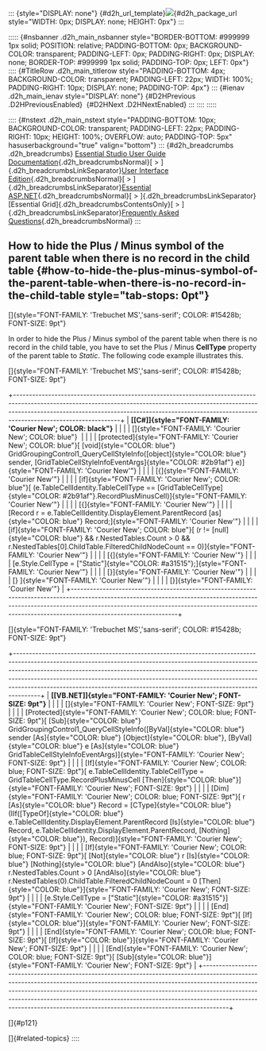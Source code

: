 ::: {style="DISPLAY: none"}
[](ms-xhelp:///?Id=d2h_url_template){#d2h_url_template}![](!package_url!){#d2h_package_url style="WIDTH: 0px; DISPLAY: none; HEIGHT: 0px"}
:::

::::: {#nsbanner .d2h_main_nsbanner style="BORDER-BOTTOM: #999999 1px solid; POSITION: relative; PADDING-BOTTOM: 0px; BACKGROUND-COLOR: transparent; PADDING-LEFT: 0px; PADDING-RIGHT: 0px; DISPLAY: none; BORDER-TOP: #999999 1px solid; PADDING-TOP: 0px; LEFT: 0px"}
:::: {#TitleRow .d2h_main_titlerow style="PADDING-BOTTOM: 4px; BACKGROUND-COLOR: transparent; PADDING-LEFT: 22px; WIDTH: 100%; PADDING-RIGHT: 10px; DISPLAY: none; PADDING-TOP: 4px"}
::: {#ienav .d2h_main_ienav style="DISPLAY: none"}
[](ms-xhelp:///?Id=17fa7859-5cb9-4136-af0a-fa1ff0c8b875){#D2HPrevious .D2HPreviousEnabled}  [](ms-xhelp:///?Id=b3ade744-dd1b-41f8-8c99-ec2c5a8a9d9c){#D2HNext .D2HNextEnabled}
:::
::::
:::::

:::: {#nstext .d2h_main_nstext style="PADDING-BOTTOM: 10px; BACKGROUND-COLOR: transparent; PADDING-LEFT: 22px; PADDING-RIGHT: 10px; HEIGHT: 100%; OVERFLOW: auto; PADDING-TOP: 5px" hasuserbackground="true" valign="bottom"}
::: {#d2h_breadcrumbs .d2h_breadcrumbs}
[Essential Studio User Guide Documentation](ms-xhelp:///?Id=12457748-09e3-4d74-a240-8e049cedf030){.d2h_breadcrumbsNormal}[ \> ]{.d2h_breadcrumbsLinkSeparator}[User Interface Edition](ms-xhelp:///?Id=c29296b7-531c-413b-a0ec-488ca1f7f669){.d2h_breadcrumbsNormal}[ \> ]{.d2h_breadcrumbsLinkSeparator}[Essential ASP.NET](ms-xhelp:///?Id=25c35330-c127-4dad-9a92-ed79dc7261a6){.d2h_breadcrumbsNormal}[ \> ]{.d2h_breadcrumbsLinkSeparator}[Essential Grid]{.d2h_breadcrumbsContentsOnly}[ \> ]{.d2h_breadcrumbsLinkSeparator}[Frequently Asked Questions](ms-xhelp:///?Id=441600f8-d90f-4620-8409-37c4381209d8){.d2h_breadcrumbsNormal}
:::

## How to hide the Plus / Minus symbol of the parent table when there is no record in the child table {#how-to-hide-the-plus-minus-symbol-of-the-parent-table-when-there-is-no-record-in-the-child-table style="tab-stops: 0pt"}

[]{style="FONT-FAMILY: 'Trebuchet MS','sans-serif'; COLOR: #15428b; FONT-SIZE: 9pt"} 

In order to hide the Plus / Minus symbol of the parent table when there is no record in the child table, you have to set the Plus / Minus **CellType** property of the parent table to *Static*. The following code example illustrates this.

[]{style="FONT-FAMILY: 'Trebuchet MS','sans-serif'; COLOR: #15428b; FONT-SIZE: 9pt"} 

+---------------------------------------------------------------------------------------------------------------------------------------------------------------------------------------------------------------------------------------------------------------------------+
| **[\[C#\]]{style="FONT-FAMILY: 'Courier New'; COLOR: black"}**                                                                                                                                                                                                            |
|                                                                                                                                                                                                                                                                           |
| []{style="FONT-FAMILY: 'Courier New'; COLOR: blue"}                                                                                                                                                                                                                       |
|                                                                                                                                                                                                                                                                           |
| [protected]{style="FONT-FAMILY: 'Courier New'; COLOR: blue"}[ [void]{style="COLOR: blue"} GridGroupingControl1_QueryCellStyleInfo([object]{style="COLOR: blue"} sender, [GridTableCellStyleInfoEventArgs]{style="COLOR: #2b91af"} e)]{style="FONT-FAMILY: 'Courier New'"} |
|                                                                                                                                                                                                                                                                           |
| [{]{style="FONT-FAMILY: 'Courier New'"}                                                                                                                                                                                                                                   |
|                                                                                                                                                                                                                                                                           |
| [if]{style="FONT-FAMILY: 'Courier New'; COLOR: blue"}[ (e.TableCellIdentity.TableCellType == [GridTableCellType]{style="COLOR: #2b91af"}.RecordPlusMinusCell)]{style="FONT-FAMILY: 'Courier New'"}                                                                        |
|                                                                                                                                                                                                                                                                           |
| [{]{style="FONT-FAMILY: 'Courier New'"}                                                                                                                                                                                                                                   |
|                                                                                                                                                                                                                                                                           |
| [Record r = e.TableCellIdentity.DisplayElement.ParentRecord [as]{style="COLOR: blue"} Record;]{style="FONT-FAMILY: 'Courier New'"}                                                                                                                                        |
|                                                                                                                                                                                                                                                                           |
| [if]{style="FONT-FAMILY: 'Courier New'; COLOR: blue"}[ (r != [null]{style="COLOR: blue"} && r.NestedTables.Count \> 0 && r.NestedTables\[0\].ChildTable.FilteredChildNodeCount == 0)]{style="FONT-FAMILY: 'Courier New'"}                                                 |
|                                                                                                                                                                                                                                                                           |
| [{]{style="FONT-FAMILY: 'Courier New'"}                                                                                                                                                                                                                                   |
|                                                                                                                                                                                                                                                                           |
| [e.Style.CellType = [\"Static\"]{style="COLOR: #a31515"};]{style="FONT-FAMILY: 'Courier New'"}                                                                                                                                                                            |
|                                                                                                                                                                                                                                                                           |
| [}]{style="FONT-FAMILY: 'Courier New'"}                                                                                                                                                                                                                                   |
|                                                                                                                                                                                                                                                                           |
| [} ]{style="FONT-FAMILY: 'Courier New'"}                                                                                                                                                                                                                                  |
|                                                                                                                                                                                                                                                                           |
| [}]{style="FONT-FAMILY: 'Courier New'"}                                                                                                                                                                                                                                   |
+---------------------------------------------------------------------------------------------------------------------------------------------------------------------------------------------------------------------------------------------------------------------------+

[]{style="FONT-FAMILY: 'Trebuchet MS','sans-serif'; COLOR: #15428b; FONT-SIZE: 9pt"} 

+--------------------------------------------------------------------------------------------------------------------------------------------------------------------------------------------------------------------------------------------------------------------------------------------------------------------------------------------------------------------------------------------------------------+
| **[\[VB.NET\]]{style="FONT-FAMILY: 'Courier New'; FONT-SIZE: 9pt"}**                                                                                                                                                                                                                                                                                                                                         |
|                                                                                                                                                                                                                                                                                                                                                                                                              |
| []{style="FONT-FAMILY: 'Courier New'; FONT-SIZE: 9pt"}                                                                                                                                                                                                                                                                                                                                                       |
|                                                                                                                                                                                                                                                                                                                                                                                                              |
| [Protected]{style="FONT-FAMILY: 'Courier New'; COLOR: blue; FONT-SIZE: 9pt"}[ [Sub]{style="COLOR: blue"} GridGroupingControl1_QueryCellStyleInfo([ByVal]{style="COLOR: blue"} sender [As]{style="COLOR: blue"} [Object]{style="COLOR: blue"}, [ByVal]{style="COLOR: blue"} e [As]{style="COLOR: blue"} GridTableCellStyleInfoEventArgs)]{style="FONT-FAMILY: 'Courier New'; FONT-SIZE: 9pt"}                 |
|                                                                                                                                                                                                                                                                                                                                                                                                              |
| [If]{style="FONT-FAMILY: 'Courier New'; COLOR: blue; FONT-SIZE: 9pt"}[ e.TableCellIdentity.TableCellType = GridTableCellType.RecordPlusMinusCell [Then]{style="COLOR: blue"}]{style="FONT-FAMILY: 'Courier New'; FONT-SIZE: 9pt"}                                                                                                                                                                            |
|                                                                                                                                                                                                                                                                                                                                                                                                              |
| [Dim]{style="FONT-FAMILY: 'Courier New'; COLOR: blue; FONT-SIZE: 9pt"}[ r [As]{style="COLOR: blue"} Record = [CType]{style="COLOR: blue"}(IIf([TypeOf]{style="COLOR: blue"} e.TableCellIdentity.DisplayElement.ParentRecord [Is]{style="COLOR: blue"} Record, e.TableCellIdentity.DisplayElement.ParentRecord, [Nothing]{style="COLOR: blue"}), Record)]{style="FONT-FAMILY: 'Courier New'; FONT-SIZE: 9pt"} |
|                                                                                                                                                                                                                                                                                                                                                                                                              |
| [If]{style="FONT-FAMILY: 'Courier New'; COLOR: blue; FONT-SIZE: 9pt"}[ [Not]{style="COLOR: blue"} r [Is]{style="COLOR: blue"} [Nothing]{style="COLOR: blue"} [AndAlso]{style="COLOR: blue"} r.NestedTables.Count \> 0 [AndAlso]{style="COLOR: blue"} r.NestedTables(0).ChildTable.FilteredChildNodeCount = 0 [Then]{style="COLOR: blue"}]{style="FONT-FAMILY: 'Courier New'; FONT-SIZE: 9pt"}                |
|                                                                                                                                                                                                                                                                                                                                                                                                              |
| [e.Style.CellType = [\"Static\"]{style="COLOR: #a31515"}]{style="FONT-FAMILY: 'Courier New'; FONT-SIZE: 9pt"}                                                                                                                                                                                                                                                                                                |
|                                                                                                                                                                                                                                                                                                                                                                                                              |
| [End]{style="FONT-FAMILY: 'Courier New'; COLOR: blue; FONT-SIZE: 9pt"}[ [If]{style="COLOR: blue"}]{style="FONT-FAMILY: 'Courier New'; FONT-SIZE: 9pt"}                                                                                                                                                                                                                                                       |
|                                                                                                                                                                                                                                                                                                                                                                                                              |
| [End]{style="FONT-FAMILY: 'Courier New'; COLOR: blue; FONT-SIZE: 9pt"}[ [If]{style="COLOR: blue"}]{style="FONT-FAMILY: 'Courier New'; FONT-SIZE: 9pt"}                                                                                                                                                                                                                                                       |
|                                                                                                                                                                                                                                                                                                                                                                                                              |
| [End]{style="FONT-FAMILY: 'Courier New'; COLOR: blue; FONT-SIZE: 9pt"}[ [Sub]{style="COLOR: blue"}]{style="FONT-FAMILY: 'Courier New'; FONT-SIZE: 9pt"}                                                                                                                                                                                                                                                      |
+--------------------------------------------------------------------------------------------------------------------------------------------------------------------------------------------------------------------------------------------------------------------------------------------------------------------------------------------------------------------------------------------------------------+

[]{#p121} 

[]{#related-topics}
::::
